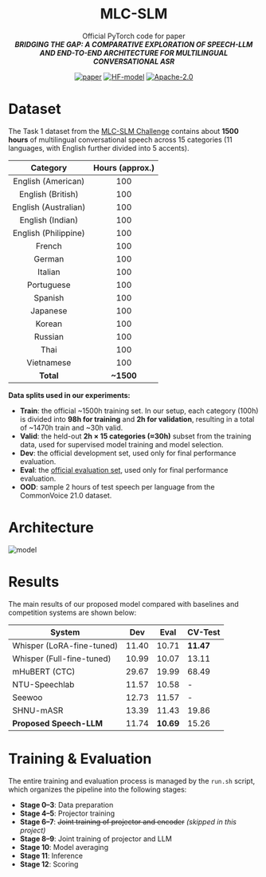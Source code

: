 <div align="center">
    <h1>
  MLC-SLM
    </h1>
    <p>
    Official PyTorch code for paper <br>
    <b><em>BRIDGING THE GAP: A COMPARATIVE EXPLORATION OF SPEECH-LLM AND END-TO-END ARCHITECTURE FOR MULTILINGUAL CONVERSATIONAL ASR</em></b>
    </p>
    <p>
    </p>
    <a href="#"><img src="https://img.shields.io/badge/Paper-ArXiv-red" alt="paper"></a>
    <a href="https://huggingface.co/YuCeong-May/MLC-SLM/"><img src="https://img.shields.io/badge/Hugging%20Face-Model%20Page-yellow" alt="HF-model"></a>
    <a href="https://github.com/FireRedTeam/FireRedTTS"><img src="https://img.shields.io/badge/License-Apache%202.0-blue.svg" alt="Apache-2.0"></a>
</div>

# Dataset

The Task 1 dataset from the [MLC-SLM Challenge](https://www.nexdata.ai/competition/mlc-slm) contains about **1500 hours** of multilingual conversational speech across 15 categories (11 languages, with English further divided into 5 accents).

|       Category       | Hours (approx.) |
| :----------------------------: | :----------------------: |
|  English (American)  |       100       |
|  English (British)   |       100       |
| English (Australian) |       100       |
|   English (Indian)   |       100       |
| English (Philippine) |       100       |
|        French        |       100       |
|        German        |       100       |
|       Italian        |       100       |
|      Portuguese      |       100       |
|       Spanish        |       100       |
|       Japanese       |       100       |
|        Korean        |       100       |
|       Russian        |       100       |
|         Thai         |       100       |
|      Vietnamese      |       100       |
|      **Total**       |    **~1500**    |

**Data splits used in our experiments:**
- **Train**: the official ~1500h training set. In our setup, each category (100h) is divided into **98h for training** and **2h for validation**, resulting in a total of ~1470h train and ~30h valid.  
- **Valid**: the held-out **2h × 15 categories (≈30h)** subset from the training data, used for supervised model training and model selection.  
- **Dev**: the official development set, used only for final performance evaluation.  
- **Eval**: the [official evaluation set](https://huggingface.co/datasets/bsmu/MLC-SLM-Eval), used only for final performance evaluation.  
- **OOD**: sample 2 hours of test speech per language from the CommonVoice 21.0 dataset.   

# Architecture

![model](model.png)

# Results

The main results of our proposed model compared with baselines and competition systems are shown below:

| **System**                | **Dev** | **Eval** | **CV-Test** |
|----------------------------|---------|----------|-------------|
| Whisper (LoRA-fine-tuned)  | 11.40   | 10.71    | **11.47**   |
| Whisper (Full-fine-tuned)  | 10.99   | 10.07    | 13.11       |
| mHuBERT (CTC)              | 29.67   | 19.99    | 68.49       |
| NTU-Speechlab              | 11.57   | 10.58    | -           |
| Seewoo                     | 12.73   | 11.57    | -           |
| SHNU-mASR                  | 13.39   | 11.43    | 19.86       |
| **Proposed Speech-LLM**    | 11.74   | **10.69**| 15.26       |

# Training & Evaluation

The entire training and evaluation process is managed by the `run.sh` script, which organizes the pipeline into the following stages:  

- **Stage 0–3**: Data preparation  
- **Stage 4–5**: Projector training  
- **Stage 6–7**: ~~Joint training of projector and encoder~~ *(skipped in this project)*  
- **Stage 8–9**: Joint training of projector and LLM  
- **Stage 10**: Model averaging  
- **Stage 11**: Inference  
- **Stage 12**: Scoring  
